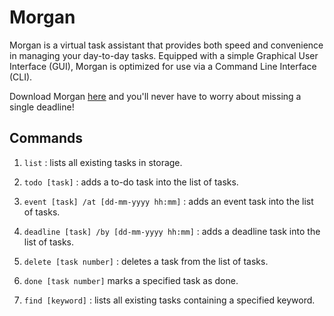 # Morgan

Morgan is a virtual task assistant that provides both speed and convenience in managing your day-to-day tasks.
Equipped with a simple Graphical User Interface (GUI), Morgan is optimized for use via a Command Line Interface (CLI).

Download Morgan [here](https://github.com/jennibearduit/ip/releases) and you'll never have to worry about missing 
a single deadline!

## Commands

1. `list` : lists all existing tasks in storage.



2. `todo [task]` : adds a to-do task into the list of tasks.



3. `event [task] /at [dd-mm-yyyy hh:mm]` : adds an event task into the list of tasks.



4. `deadline [task] /by [dd-mm-yyyy hh:mm]` : adds a deadline task into the list of tasks.



5. `delete [task number]` : deletes a task from the list of tasks.



6. `done [task number]` marks a specified task as done.



7. `find [keyword]` : lists all existing tasks containing a specified keyword.

